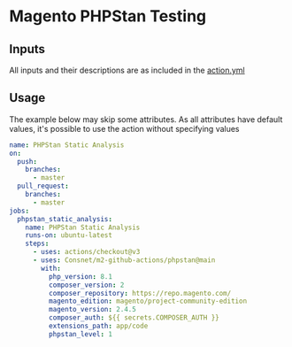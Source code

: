 # Magento PHPStan Testing

## Inputs

All inputs and their descriptions are as included in the [action.yml](./action.yml)

## Usage

The example below may skip some attributes. As all attributes have default values, it's possible to use the action without specifying values

```yml
name: PHPStan Static Analysis
on:
  push:
    branches:
      - master
  pull_request:
    branches:
      - master
jobs:
  phpstan_static_analysis:
    name: PHPStan Static Analysis
    runs-on: ubuntu-latest
    steps:
      - uses: actions/checkout@v3
      - uses: Consnet/m2-github-actions/phpstan@main
        with:
          php_version: 8.1
          composer_version: 2
          composer_repository: https://repo.magento.com/
          magento_edition: magento/project-community-edition
          magento_version: 2.4.5
          composer_auth: ${{ secrets.COMPOSER_AUTH }}
          extensions_path: app/code
          phpstan_level: 1
```